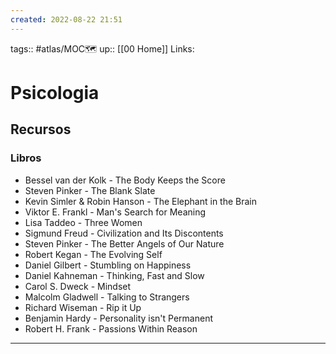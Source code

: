 ```yaml
---
created: 2022-08-22 21:51
---
```

tags:: #atlas/MOC🗺 
up:: [[00 Home]]
Links: 
# Psicologia
## Recursos
### Libros
- Bessel van der Kolk - The Body Keeps the Score
- Steven Pinker - The Blank Slate
- Kevin Simler & Robin Hanson - The Elephant in the Brain
- Viktor E. Frankl - Man's Search for Meaning
- Lisa Taddeo - Three Women
- Sigmund Freud - Civilization and Its Discontents
- Steven Pinker - The Better Angels of Our Nature
- Robert Kegan - The Evolving Self
- Daniel Gilbert - Stumbling on Happiness
- Daniel Kahneman - Thinking, Fast and Slow
- Carol S. Dweck - Mindset
- Malcolm Gladwell - Talking to Strangers
- Richard Wiseman - Rip it Up
- Benjamin Hardy - Personality isn't Permanent
- Robert H. Frank - Passions Within Reason
___
